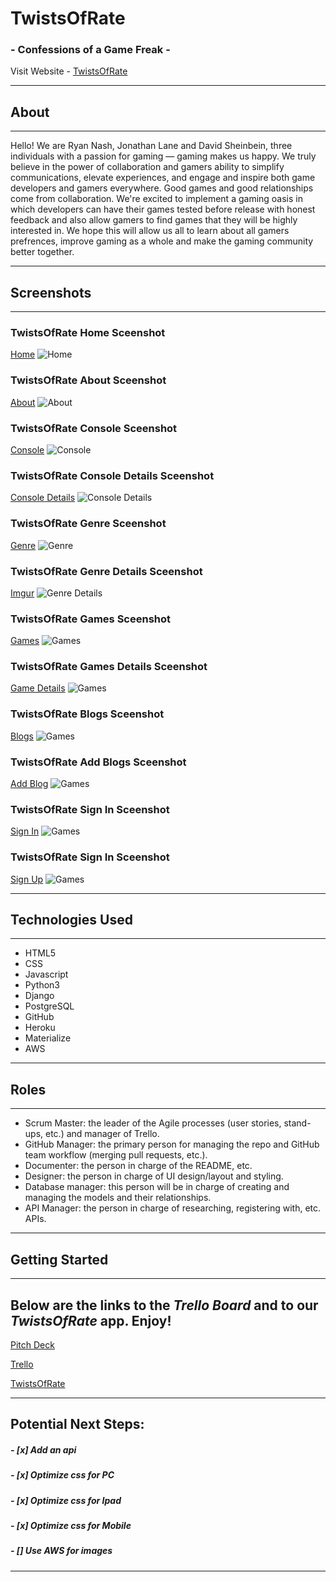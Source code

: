 # TwistsOfRate
### - Confessions of a Game Freak -

Visit Website -
[TwistsOfRate](https://twists-of-rate.herokuapp.com/)
______________________________________________________________________
## About
______________________________________________________________________
Hello! 
We are Ryan Nash, Jonathan Lane and David Sheinbein, three individuals with a passion for gaming — gaming makes us happy. 
We truly believe in the power of collaboration and gamers ability to simplify communications, elevate experiences, and engage and inspire both game developers and gamers everywhere. 
Good games and good relationships come from collaboration. We're excited to implement a gaming oasis in which developers can have their games tested before release with honest feedback and also allow gamers to find games that they will be highly interested in. 
We hope this will allow us all to learn about all gamers prefrences, improve gaming as a whole and make the gaming community better together.
______________________________________________________________________
## Screenshots
______________________________________________________________________

### TwistsOfRate Home Sceenshot
[Home](https://i.imgur.com/w3gqA6x.jpg)
![Home](screenshots/home.png)

### TwistsOfRate About Sceenshot
[About](https://i.imgur.com/aYazo82.png)
![About](screenshots/about.png)

### TwistsOfRate Console Sceenshot
[Console](https://i.imgur.com/XbtRZYm.jpg)
![Console](screenshots/console.png)

### TwistsOfRate Console Details Sceenshot
[Console Details](https://i.imgur.com/CDbBwFA.jpg)
![Console Details](screenshots/ConsoleDetails.png)

### TwistsOfRate Genre Sceenshot
[Genre](https://i.imgur.com/cbH4p6X.jpg)
![Genre](screenshots/genre.png)

### TwistsOfRate Genre Details Sceenshot
[Imgur](https://i.imgur.com/GDxY7H5.jpg)
![Genre Details](screenshots/genreDetail.png)

### TwistsOfRate Games Sceenshot
[Games](https://i.imgur.com/yZsEjYs.jpg)
![Games](screenshots/games.png)

### TwistsOfRate Games Details Sceenshot
[Game Details](https://i.imgur.com/jB1gcFr.jpg)
![Games](screenshots/GameDetails.png)

### TwistsOfRate Blogs Sceenshot
[Blogs](https://i.imgur.com/4J4Jvig.png)
![Games](screenshots/blogs.png)

### TwistsOfRate Add Blogs Sceenshot
[Add Blog](https://i.imgur.com/YiubKe8.png)
![Games](screenshots/addBlog.png)

### TwistsOfRate Sign In Sceenshot
[Sign In](https://i.imgur.com/L7VfFQa.png)
![Games](screenshots/signin.png)

### TwistsOfRate Sign In Sceenshot
[Sign Up](https://i.imgur.com/PEgJAPU.png)
![Games](screenshots/signup.png)

______________________________________________________________________
## Technologies Used
______________________________________________________________________

* HTML5
* CSS
* Javascript
* Python3
* Django
* PostgreSQL
* GitHub
* Heroku
* Materialize
* AWS

______________________________________________________________________
## Roles
______________________________________________________________________

* Scrum Master: the leader of the Agile processes (user stories, stand-ups, etc.) and manager of Trello.
* GitHub Manager: the primary person for managing the repo and GitHub team workflow (merging pull requests, etc.).
* Documenter: the person in charge of the README, etc.
* Designer: the person in charge of UI design/layout and styling.
* Database manager: this person will be in charge of creating and managing the models and their relationships.
* API Manager: the person in charge of researching, registering with, etc. APIs.

______________________________________________________________________
## Getting Started
______________________________________________________________________
## Below are the links to the *Trello Board* and to our *TwistsOfRate* app. Enjoy!

[Pitch Deck](https://docs.google.com/presentation/d/1S8-bwzKLaWdXhisrUhPEQS5aqYE8xsLpsuVTx2VMgpY/edit?usp=sharing)

[Trello](https://docs.google.com/presentation/d/1S8-bwzKLaWdXhisrUhPEQS5aqYE8xsLpsuVTx2VMgpY/edit#slide=id.g89166a4c25_2_15)

[TwistsOfRate](https://twists-of-rate.herokuapp.com/)
______________________________________________________________________
## Potential Next Steps: 

##### - [x] Add an api 
##### - [x] Optimize css for PC
##### - [x] Optimize css for Ipad
##### - [x] Optimize css for Mobile
##### - [] Use AWS for images

______________________________________________________________________
